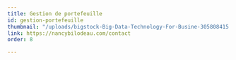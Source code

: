 ```yaml
---
title: Gestion de portefeuille
id: gestion-portefeuille
thumbnail: "/uploads/bigstock-Big-Data-Technology-For-Busine-305808415.jpg"
link: https://nancybilodeau.com/contact
order: 8

---
```

